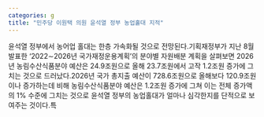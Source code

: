 ```yaml
---
categories: g
title: "민주당 이원택 의원 윤석열 정부 농업홀대 지적"
---
```

윤석열 정부에서 농어업 홀대는 한층 가속화될 것으로 전망된다.기획재정부가 지난 8월 발표한 ‘2022∼2026년 국가재정운용계획’의 분야별 자원배분 계획을 살펴보면 2026년 농림수산식품분야 예산은 24.9조원으로 올해 23.7조원에서 고작 1.2조원 증가에 그치는 것으로 드러났다.2026년 국가 총지출 예산이 728.6조원으로 올해보다 120.9조원이나 증가하는데 비해 농림수산식품분야 예산은 1.2조원 증가에 그쳐 이는 전체 증가액의 1% 수준에 그치는 것으로 윤석열 정부의 농업홀대가 얼마나 심각한지를 단적으로 보여주는 것이다.특